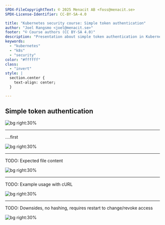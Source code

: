 ```yaml
---
SPDX-FileCopyrightText: © 2025 Menacit AB <foss@menacit.se>
SPDX-License-Identifier: CC-BY-SA-4.0

title: "Kubernetes security course: Simple token authentication"
author: "Joel Rangsmo <joel@menacit.se>"
footer: "© Course authors (CC BY-SA 4.0)"
description: "Presentation about simple token authentication in Kubernetes"
keywords:
  - "kubernetes"
  - "k8s"
  - "security"
color: "#ffffff"
class:
  - "invert"
style: |
  section.center {
    text-align: center;
  }

---
```

<!-- _footer: "%ATTRIBUTION_PREFIX% Guilhem Vellut (CC BY 2.0)" -->
## Simple token authentication

![bg right:30%](images/abandoned_door.jpg)

<!--
-->

---
<!-- _footer: "%ATTRIBUTION_PREFIX% Guilhem Vellut (CC BY 2.0)" -->
....first

![bg right:30%](images/abandoned_door.jpg)

<!--
-->

---
<!-- _footer: "%ATTRIBUTION_PREFIX% " -->
TODO: Expected file content

![bg right:30%](images/.jpg)

<!--
-->

---
<!-- _footer: "%ATTRIBUTION_PREFIX% " -->
TODO: Example usage with cURL

![bg right:30%](images/.jpg)

<!--
-->

---
<!-- _footer: "%ATTRIBUTION_PREFIX% " -->
TODO: Downsides, no hashing, requires restart to change/revoke access

![bg right:30%](images/.jpg)

<!--
-->
